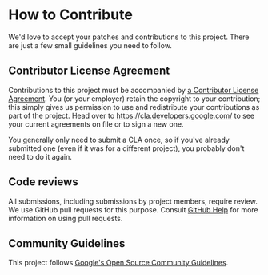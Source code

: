 # How to Contribute

We'd love to accept your patches and contributions to this project. There are
just a few small guidelines you need to follow.

## Contributor License Agreement

Contributions to this project must be accompanied by [a Contributor License
Agreement](https://cla.nivenly.org/). You (or your employer) retain the
copyright to your contribution; this simply gives us permission to use and
redistribute your contributions as part of the project. Head over to
<https://cla.developers.google.com/> to see your current agreements on file or
to sign a new one.

You generally only need to submit a CLA once, so if you've already submitted one
(even if it was for a different project), you probably don't need to do it
again.

## Code reviews

All submissions, including submissions by project members, require review. We
use GitHub pull requests for this purpose. Consult
[GitHub Help](https://help.github.com/articles/about-pull-requests/) for more
information on using pull requests.

## Community Guidelines

This project follows
[Google's Open Source Community Guidelines](https://opensource.google.com/conduct/).

